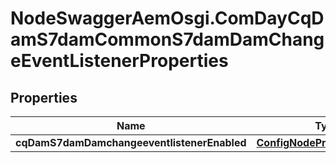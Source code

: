 # NodeSwaggerAemOsgi.ComDayCqDamS7damCommonS7damDamChangeEventListenerProperties

## Properties

Name | Type | Description | Notes
------------ | ------------- | ------------- | -------------
**cqDamS7damDamchangeeventlistenerEnabled** | [**ConfigNodePropertyBoolean**](ConfigNodePropertyBoolean.md) |  | [optional] 



